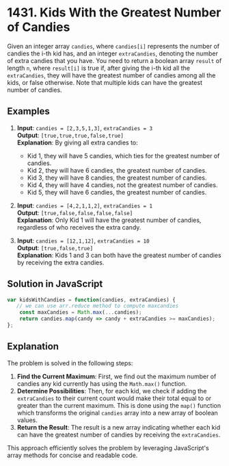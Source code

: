 
# 1431. Kids With the Greatest Number of Candies

Given an integer array `candies`, where `candies[i]` represents the number of candies the i-th kid has, and an integer `extraCandies`, denoting the number of extra candies that you have. You need to return a boolean array `result` of length `n`, where `result[i]` is true if, after giving the i-th kid all the `extraCandies`, they will have the greatest number of candies among all the kids, or false otherwise. Note that multiple kids can have the greatest number of candies.

## Examples

1. **Input**: `candies = [2,3,5,1,3]`, `extraCandies = 3`  
   **Output**: `[true,true,true,false,true]`  
   **Explanation**: By giving all extra candies to:
   - Kid 1, they will have 5 candies, which ties for the greatest number of candies.
   - Kid 2, they will have 6 candies, the greatest number of candies.
   - Kid 3, they will have 8 candies, the greatest number of candies.
   - Kid 4, they will have 4 candies, not the greatest number of candies.
   - Kid 5, they will have 6 candies, the greatest number of candies.

2. **Input**: `candies = [4,2,1,1,2]`, `extraCandies = 1`  
   **Output**: `[true,false,false,false,false]`  
   **Explanation**: Only Kid 1 will have the greatest number of candies, regardless of who receives the extra candy.

3. **Input**: `candies = [12,1,12]`, `extraCandies = 10`  
   **Output**: `[true,false,true]`  
   **Explanation**: Kids 1 and 3 can both have the greatest number of candies by receiving the extra candies.

## Solution in JavaScript

```javascript
var kidsWithCandies = function(candies, extraCandies) {
   // we can use arr.reduce method to compute maxcandies
    const maxCandies = Math.max(...candies);
    return candies.map(candy => candy + extraCandies >= maxCandies);
};
```

## Explanation

The problem is solved in the following steps:
1. **Find the Current Maximum**: First, we find out the maximum number of candies any kid currently has using the `Math.max()` function.
2. **Determine Possibilities**: Then, for each kid, we check if adding the `extraCandies` to their current count would make their total equal to or greater than the current maximum. This is done using the `map()` function which transforms the original `candies` array into a new array of boolean values.
3. **Return the Result**: The result is a new array indicating whether each kid can have the greatest number of candies by receiving the `extraCandies`.

This approach efficiently solves the problem by leveraging JavaScript's array methods for concise and readable code.
